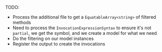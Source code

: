 TODO:

* Process the additional file to get a `EquatableArray<string>` of filtered methods
* Need to process the `InvocationExpressionSyntax` to ensure it's not `partial`, we get the symbol, and we create a model for what we need
* Do the filtering on our model instances
* Register the output to create the invocations